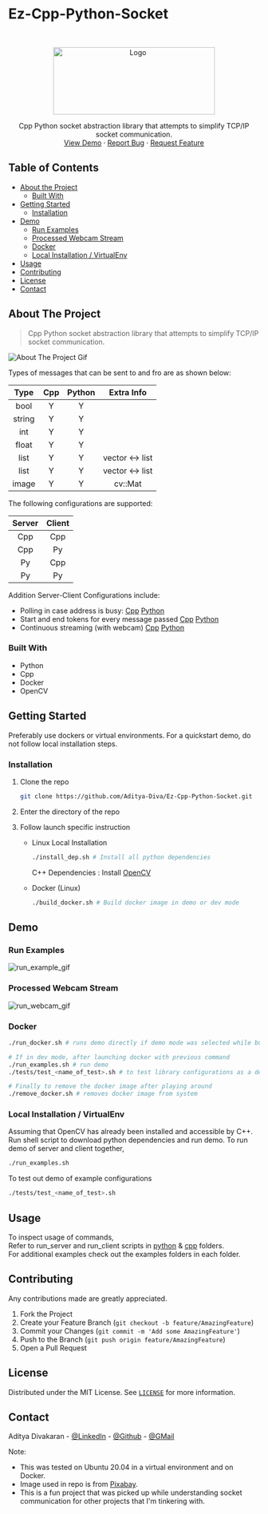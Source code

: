 # Ez-Cpp-Python-Socket

<!-- PROJECT LOGO -->
<br />
<p align="center">
  <a href="https://github.com/Aditya-Diva/Ez-Cpp-Python-Socket">
    <img src="/home/EzSocket/python/ezpysocket/imgs/logo.png" alt="Logo" width="324" height="135">
  </a>

  <p align="center">
    Cpp Python socket abstraction library that attempts to simplify TCP/IP socket communication.
    <!-- <br />
    <a href="https://github.com/Aditya-Diva/Ez-Cpp-Python-Socket"><strong>Explore the docs »</strong></a>
    <br /> -->
    <br />
    <a href="#about-the-project">View Demo</a>
    ·
    <a href="https://github.com/Aditya-Diva/Ez-Cpp-Python-Socket/issues">Report Bug</a>
    ·
    <a href="https://github.com/Aditya-Diva/Ez-Cpp-Python-Socket/issues">Request Feature</a>
  </p>
</p>


## Table of Contents

* [About the Project](#about-the-project)
  * [Built With](#built-with)
* [Getting Started](#getting-started)
  * [Installation](#installation)
* [Demo](#demo)
  * [Run Examples](#run-examples)
  * [Processed Webcam Stream](#processed-webcam-stream)
  * [Docker](#docker)
  * [Local Installation / VirtualEnv](#local-installation-/-virtualenv)
* [Usage](#usage)
* [Contributing](#contributing)
* [License](#license)
* [Contact](#contact)

## About The Project

> Cpp Python socket abstraction library that attempts to simplify TCP/IP socket communication.

![About The Project Gif](/home/EzSocket/python/ezpysocket/imgs/about_the_project.gif)

Types of messages that can be sent to and fro are as shown below:

| Type          | Cpp | Python |      Extra Info      |
| :---:         |:---:| :---:  |        :---:         |
| bool          |  Y  |   Y    |                      |
| string        |  Y  |   Y    |                      |
| int           |  Y  |   Y    |                      |
| float         |  Y  |   Y    |                      |
| list<int>     |  Y  |   Y    |vector<int> <-> list  |
| list<float>   |  Y  |   Y    |vector<float> <-> list|
| image         |  Y  |   Y    |     cv::Mat          |

The following configurations are supported:

| Server | Client |
|  :---: | :---:  |
|  Cpp   |  Cpp   |
|  Cpp   |  Py    |  
|  Py    |  Cpp   |  
|  Py    |  Py    |  

Addition Server-Client Configurations include:

* Polling in case address is busy: [Cpp](cpp/examples/1.Polling) [Python](python/examples/1.Polling)
* Start and end tokens for every message passed [Cpp](cpp/examples/2.Tokens) [Python](python/examples/2.Tokens)
* Continuous streaming (with webcam) [Cpp](cpp/examples/3.Webcam) [Python](python/examples/3.Webcam)

### Built With

* Python
* Cpp
* Docker
* OpenCV

## Getting Started

Preferably use dockers or virtual environments.
For a quickstart demo, do not follow local installation steps.

### Installation

1. Clone the repo
    ```sh
    git clone https://github.com/Aditya-Diva/Ez-Cpp-Python-Socket.git
    ```
2. Enter the directory of the repo

3. Follow launch specific instruction
    * Linux Local Installation
        ``` sh
        ./install_dep.sh # Install all python dependencies
        ```
        C++ Dependencies : Install [OpenCV](https://github.com/opencv/opencv)

    * Docker (Linux)
        ``` sh
        ./build_docker.sh # Build docker image in demo or dev mode
        ```

## Demo
### Run Examples
![run_example_gif](/home/EzSocket/python/ezpysocket/imgs/run_example.gif)

### Processed Webcam Stream
![run_webcam_gif](/home/EzSocket/python/ezpysocket/imgs/run_webcam.gif)

### Docker

```sh
./run_docker.sh # runs demo directly if demo mode was selected while building

# If in dev mode, after launching docker with previous command
./run_examples.sh # run demo
./tests/test_<name_of_test>.sh # to test library configurations as a demo

# Finally to remove the docker image after playing around
./remove_docker.sh # removes docker image from system
```

### Local Installation / VirtualEnv

Assuming that OpenCV has already been installed and accessible by C++.
Run shell script to download python dependencies and run demo.
To run demo of server and client together, 
``` sh
./run_examples.sh
```
To test out demo of example configurations

``` sh
./tests/test_<name_of_test>.sh
```

## Usage

To inspect usage of commands, \
Refer to run_server and run_client scripts in [python](python) & [cpp](cpp) folders.\
For additional examples check out the examples folders in each folder.

## Contributing

Any contributions made are greatly appreciated.

1. Fork the Project
2. Create your Feature Branch (`git checkout -b feature/AmazingFeature`)
3. Commit your Changes (`git commit -m 'Add some AmazingFeature'`)
4. Push to the Branch (`git push origin feature/AmazingFeature`)
5. Open a Pull Request

## License

Distributed under the MIT License. See [`LICENSE`](LICENSE) for more information.

## Contact

Aditya Divakaran - [@LinkedIn](https://www.linkedin.com/in/aditya-divakaran/) - [@Github](https://github.com/Aditya-Diva) - [@GMail](adi.develops@gmail.com)

Note:

* This was tested on Ubuntu 20.04 in a virtual environment and on Docker. 
* Image used in repo is from [Pixabay](https://pixabay.com/photos/bulb-idea-fire-flame-neon-5665770/).
* This is a fun project that was picked up while understanding socket communication for other projects that I'm tinkering with.
